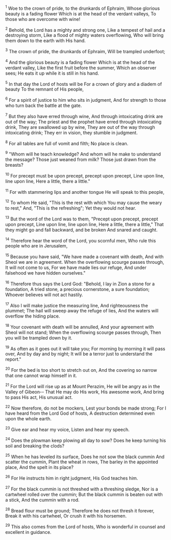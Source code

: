 <sup>1</sup> 
Woe to the crown of pride, to the drunkards of Ephraim, Whose glorious beauty is a fading flower Which is at the head of the verdant valleys, To those who are overcome with wine! 

<sup>2</sup> 
Behold, the Lord has a mighty and strong one, Like a tempest of hail and a destroying storm, Like a flood of mighty waters overflowing, Who will bring them down to the earth with His hand. 

<sup>3</sup> 
The crown of pride, the drunkards of Ephraim, Will be trampled underfoot; 

<sup>4</sup> 
And the glorious beauty is a fading flower Which is at the head of the verdant valley, Like the first fruit before the summer, Which an observer sees; He eats it up while it is still in his hand. 

<sup>5</sup> 
In that day the Lord of hosts will be For a crown of glory and a diadem of beauty To the remnant of His people, 

<sup>6</sup> 
For a spirit of justice to him who sits in judgment, And for strength to those who turn back the battle at the gate. 

<sup>7</sup> 
But they also have erred through wine, And through intoxicating drink are out of the way; The priest and the prophet have erred through intoxicating drink, They are swallowed up by wine, They are out of the way through intoxicating drink; They err in vision, they stumble in judgment. 

<sup>8</sup> 
For all tables are full of vomit and filth; No place is clean. 

<sup>9</sup> 
"Whom will he teach knowledge? And whom will he make to understand the message? Those just weaned from milk? Those just drawn from the breasts? 

<sup>10</sup> 
For precept must be upon precept, precept upon precept, Line upon line, line upon line, Here a little, there a little." 

<sup>11</sup> 
For with stammering lips and another tongue He will speak to this people, 

<sup>12</sup> 
To whom He said, "This is the rest with which You may cause the weary to rest," And, "This is the refreshing"; Yet they would not hear. 

<sup>13</sup> 
But the word of the Lord was to them, "Precept upon precept, precept upon precept, Line upon line, line upon line, Here a little, there a little," That they might go and fall backward, and be broken And snared and caught. 

<sup>14</sup> 
Therefore hear the word of the Lord, you scornful men, Who rule this people who are in Jerusalem, 

<sup>15</sup> 
Because you have said, "We have made a covenant with death, And with Sheol we are in agreement. When the overflowing scourge passes through, It will not come to us, For we have made lies our refuge, And under falsehood we have hidden ourselves." 

<sup>16</sup> 
Therefore thus says the Lord God: "Behold, I lay in Zion a stone for a foundation, A tried stone, a precious cornerstone, a sure foundation; Whoever believes will not act hastily. 

<sup>17</sup> 
Also I will make justice the measuring line, And righteousness the plummet; The hail will sweep away the refuge of lies, And the waters will overflow the hiding place. 

<sup>18</sup> 
Your covenant with death will be annulled, And your agreement with Sheol will not stand; When the overflowing scourge passes through, Then you will be trampled down by it. 

<sup>19</sup> 
As often as it goes out it will take you; For morning by morning it will pass over, And by day and by night; It will be a terror just to understand the report." 

<sup>20</sup> 
For the bed is too short to stretch out on, And the covering so narrow that one cannot wrap himself in it. 

<sup>21</sup> 
For the Lord will rise up as at Mount Perazim, He will be angry as in the Valley of Gibeon-- That He may do His work, His awesome work, And bring to pass His act, His unusual act. 

<sup>22</sup> 
Now therefore, do not be mockers, Lest your bonds be made strong; For I have heard from the Lord God of hosts, A destruction determined even upon the whole earth.

<sup>23</sup> 
Give ear and hear my voice, Listen and hear my speech. 

<sup>24</sup> 
Does the plowman keep plowing all day to sow? Does he keep turning his soil and breaking the clods? 

<sup>25</sup> 
When he has leveled its surface, Does he not sow the black cummin And scatter the cummin, Plant the wheat in rows, The barley in the appointed place, And the spelt in its place? 

<sup>26</sup> 
For He instructs him in right judgment, His God teaches him. 

<sup>27</sup> 
For the black cummin is not threshed with a threshing sledge, Nor is a cartwheel rolled over the cummin; But the black cummin is beaten out with a stick, And the cummin with a rod. 

<sup>28</sup> 
Bread flour must be ground; Therefore he does not thresh it forever, Break it with his cartwheel, Or crush it with his horsemen. 

<sup>29</sup> 
This also comes from the Lord of hosts, Who is wonderful in counsel and excellent in guidance.